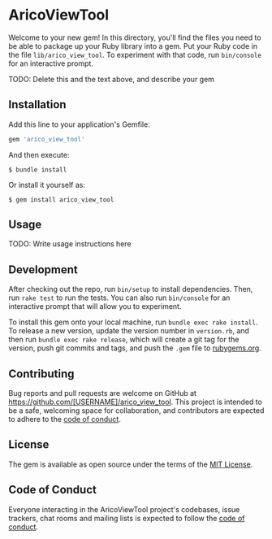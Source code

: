 # AricoViewTool

Welcome to your new gem! In this directory, you'll find the files you need to be able to package up your Ruby library into a gem. Put your Ruby code in the file `lib/arico_view_tool`. To experiment with that code, run `bin/console` for an interactive prompt.

TODO: Delete this and the text above, and describe your gem

## Installation

Add this line to your application's Gemfile:

```ruby
gem 'arico_view_tool'
```

And then execute:

    $ bundle install

Or install it yourself as:

    $ gem install arico_view_tool

## Usage

TODO: Write usage instructions here

## Development

After checking out the repo, run `bin/setup` to install dependencies. Then, run `rake test` to run the tests. You can also run `bin/console` for an interactive prompt that will allow you to experiment.

To install this gem onto your local machine, run `bundle exec rake install`. To release a new version, update the version number in `version.rb`, and then run `bundle exec rake release`, which will create a git tag for the version, push git commits and tags, and push the `.gem` file to [rubygems.org](https://rubygems.org).

## Contributing

Bug reports and pull requests are welcome on GitHub at https://github.com/[USERNAME]/arico_view_tool. This project is intended to be a safe, welcoming space for collaboration, and contributors are expected to adhere to the [code of conduct](https://github.com/[USERNAME]/arico_view_tool/blob/master/CODE_OF_CONDUCT.md).


## License

The gem is available as open source under the terms of the [MIT License](https://opensource.org/licenses/MIT).

## Code of Conduct

Everyone interacting in the AricoViewTool project's codebases, issue trackers, chat rooms and mailing lists is expected to follow the [code of conduct](https://github.com/[USERNAME]/arico_view_tool/blob/master/CODE_OF_CONDUCT.md).
